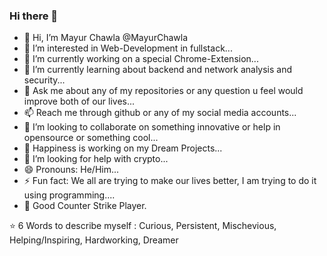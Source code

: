 ### Hi there 👋

<!--
**MayurChawla/MayurChawla** is a ✨ _special_ ✨ repository because its `README.md` (this file) appears on your GitHub profile.

Here are some ideas to get you started:

-->
- 👋 Hi, I’m Mayur Chawla @MayurChawla
- 👀 I’m interested in Web-Development in fullstack...
- 🔭 I’m currently working on a special Chrome-Extension...
- 🌱 I’m currently learning about backend and network analysis and security...
- 💬 Ask me about any of my repositories or any question u feel would improve both of our lives...
- 📫 Reach me through github or any of my social media accounts...
- 👯 I’m looking to collaborate on something innovative or help in opensource or something cool...
- 💞️ Happiness is working on my Dream Projects...
- 🤔 I’m looking for help with crypto...
- 😄 Pronouns: He/Him...
- ⚡ Fun fact: We all are trying to make our lives better, I am trying to do it using programming....
- 🔫 Good Counter Strike Player.

⭐ 6 Words to describe myself : 
Curious, Persistent, Mischevious, Helping/Inspiring, Hardworking, Dreamer
